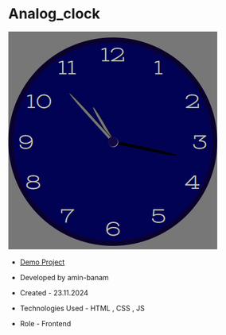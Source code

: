 # Analog_clock

![viewfinal](clock.png)

- [Demo Project](https://amin-banam.github.io/Analog_clock/)

- Developed by amin-banam

- Created - 23.11.2024

- Technologies Used - HTML , CSS , JS

- Role - Frontend
